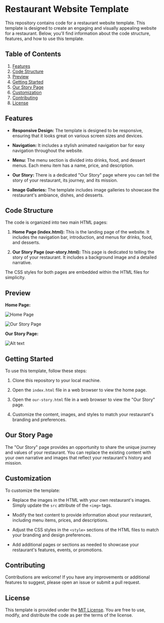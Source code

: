 # Restaurant Website Template

This repository contains code for a restaurant website template. This template is designed to create an engaging and visually appealing website for a restaurant. Below, you'll find information about the code structure, features, and how to use this template.

## Table of Contents

1. [Features](#features)
2. [Code Structure](#code-structure)
3. [Preview](#preview)
4. [Getting Started](#getting-started)
5. [Our Story Page](#our-story-page)
6. [Customization](#customization)
7. [Contributing](#contributing)
8. [License](#license)

## Features

- **Responsive Design:** The template is designed to be responsive, ensuring that it looks great on various screen sizes and devices.

- **Navigation:** It includes a stylish animated navigation bar for easy navigation throughout the website.

- **Menu:** The menu section is divided into drinks, food, and dessert menus. Each menu item has a name, price, and description.

- **Our Story:** There is a dedicated "Our Story" page where you can tell the story of your restaurant, its journey, and its mission.

- **Image Galleries:** The template includes image galleries to showcase the restaurant's ambiance, dishes, and desserts.

## Code Structure

The code is organized into two main HTML pages:

1. **Home Page (index.html):** This is the landing page of the website. It includes the navigation bar, introduction, and menus for drinks, food, and desserts.

2. **Our Story Page (our-story.html):** This page is dedicated to telling the story of your restaurant. It includes a background image and a detailed narrative.

The CSS styles for both pages are embedded within the HTML files for simplicity.

## Preview

**Home Page:**

![Home Page](!(https://github.com/Mohammed20037/restaurant_website_template/assets/113844625/f824325a-1d92-455c-be7f-403ecb6f16bb))

![Our Story Page](!(https://github.com/Mohammed20037/restaurant_website_template/assets/113844625/a43fcdec-43f2-4596-ad7b-b37c987d538f))

**Our Story Page:**


![Alt text](https://github.com/Mohammed20037/restaurant_website_template/assets/113844625/dff2dea3-952f-402f-aeb5-4d8e8df4e6dd)
## Getting Started

To use this template, follow these steps:

1. Clone this repository to your local machine.

2. Open the `index.html` file in a web browser to view the home page.

3. Open the `our-story.html` file in a web browser to view the "Our Story" page.

4. Customize the content, images, and styles to match your restaurant's branding and preferences.

## Our Story Page

The "Our Story" page provides an opportunity to share the unique journey and values of your restaurant. You can replace the existing content with your own narrative and images that reflect your restaurant's history and mission.

## Customization

To customize the template:

- Replace the images in the HTML with your own restaurant's images. Simply update the `src` attribute of the `<img>` tags.

- Modify the text content to provide information about your restaurant, including menu items, prices, and descriptions.

- Adjust the CSS styles in the `<style>` sections of the HTML files to match your branding and design preferences.

- Add additional pages or sections as needed to showcase your restaurant's features, events, or promotions.

## Contributing

Contributions are welcome! If you have any improvements or additional features to suggest, please open an issue or submit a pull request.

## License

This template is provided under the [MIT License](LICENSE). You are free to use, modify, and distribute the code as per the terms of the license.
